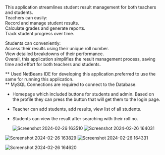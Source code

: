 This application streamlines student result management for both teachers and students.               
Teachers can easily:                                                   
Record and manage student results.                                                                                            
Calculate grades and generate reports.                                                                                                        
Track student progress over time.                                                                      

Students can conveniently:                                                                                          
Access their results using their unique roll number.                                                                          
View detailed breakdowns of their performance.                                                                                                      
Overall, this application simplifies the result management process, saving time and effort for both teachers and students.                                                

** Used NetBeans IDE for developing this application.preferred to use the same for running this application.                  
** MySQL Connections are required to connect to the Database.

- Homepage which included buttons for students and admin. Based on the profile they can press the button that will get them to the login page.
- Teacher can add students, add results, view list of all students.
- Students can view the result after searching with their roll no.
  
  ![Screenshot 2024-02-26 163510](https://github.com/nithish071/Student-Result-Application/assets/90445187/600ec2be-ee30-49e8-8910-f78558df83d1) ![Screenshot 2024-02-26 164031](https://github.com/nithish071/Student-Result-Application/assets/90445187/1674698c-33ec-4785-bf70-8b7a4e02b4e4)

![Screenshot 2024-02-26 163829](https://github.com/nithish071/Student-Result-Application/assets/90445187/08581ff9-3441-4919-a045-34046237e3d0)         ![Screenshot 2024-02-26 164331](https://github.com/nithish071/Student-Result-Application/assets/90445187/2a9cce45-2f23-4f93-bdd0-058e5d0e0765)

![Screenshot 2024-02-26 164620](https://github.com/nithish071/Student-Result-Application/assets/90445187/63623f32-7bc0-482e-b7ba-1273f6880931)
